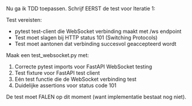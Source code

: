 Nu ga ik TDD toepassen. Schrijf EERST de test voor Iteratie 1:

Test vereisten:
- pytest test-client die WebSocket verbinding maakt met /ws endpoint
- Test moet slagen bij HTTP status 101 (Switching Protocols)
- Test moet aantonen dat verbinding succesvol geaccepteerd wordt

Maak een test_websocket.py met:
1. Correcte pytest imports voor FastAPI WebSocket testing
2. Test fixture voor FastAPI test client
3. Eén test functie die de WebSocket verbinding test
4. Duidelijke assertions voor status code 101

De test moet FALEN op dit moment (want implementatie bestaat nog niet).